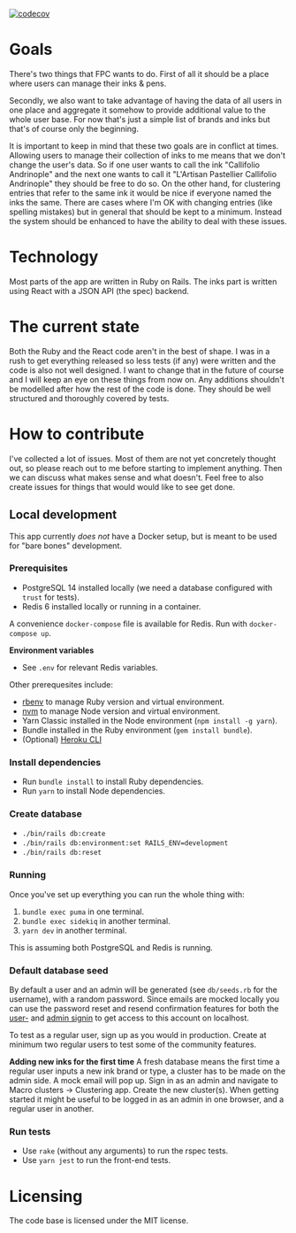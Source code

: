 [![codecov](https://codecov.io/gh/ujh/fountainpencompanion/branch/master/graph/badge.svg?token=A4PS79JPB3)](https://codecov.io/gh/ujh/fountainpencompanion)

# Goals

There's two things that FPC wants to do. First of all it should be a place where users can manage their inks & pens.

Secondly, we also want to take advantage of having the data of all users in one place and aggregate it somehow to provide additional value to the whole user base. For now that's just a simple list of brands and inks but that's of course only the beginning.

It is important to keep in mind that these two goals are in conflict at times. Allowing users to manage their collection of inks to me means that we don't change the user's data. So if one user wants to call the ink "Callifolio Andrinople" and the next one wants to call it "L'Artisan Pastellier Callifolio Andrinople" they should be free to do so. On the other hand, for clustering entries that refer to the same ink it would be nice if everyone named the inks the same. There are cases where I'm OK with changing entries (like spelling mistakes) but in general that should be kept to a minimum. Instead the system should be enhanced to have the ability to deal with these issues.

# Technology

Most parts of the app are written in Ruby on Rails. The inks part is written using React with a JSON API (the spec) backend.

# The current state

Both the Ruby and the React code aren't in the best of shape. I was in a rush to get everything released so less tests (if any) were written and the code is also not well designed. I want to change that in the future of course and I will keep an eye on these things from now on. Any additions shouldn't be modelled after how the rest of the code is done. They should be well structured and thoroughly covered by tests.

# How to contribute

I've collected a lot of issues. Most of them are not yet concretely thought out, so please reach out to me before starting to implement anything. Then we can discuss what makes sense and what doesn't. Feel free to also create issues for things that would would like to see get done.

## Local development

This app currently _does not_ have a Docker setup, but is meant to be used for "bare bones" development.

### Prerequisites

- PostgreSQL 14 installed locally (we need a database configured with `trust` for tests).
- Redis 6 installed locally or running in a container.

A convenience `docker-compose` file is available for Redis. Run with `docker-compose up`.

**Environment variables**

- See `.env` for relevant Redis variables.

Other prerequesites include:

- [rbenv](https://github.com/rbenv/rbenv) to manage Ruby version and virtual environment.
- [nvm](https://github.com/nvm-sh/nvm) to manage Node version and virtual environment.
- Yarn Classic installed in the Node environment (`npm install -g yarn`).
- Bundle installed in the Ruby environment (`gem install bundle`).
- (Optional) [Heroku CLI](https://devcenter.heroku.com/articles/heroku-cli)

### Install dependencies

- Run `bundle install` to install Ruby dependencies.
- Run `yarn` to install Node dependencies.

### Create database

- `./bin/rails db:create`
- `./bin/rails db:environment:set RAILS_ENV=development`
- `./bin/rails db:reset`

### Running

Once you've set up everything you can run the whole thing with:

1. `bundle exec puma` in one terminal.
2. `bundle exec sidekiq` in another terminal.
3. `yarn dev` in another terminal.

This is assuming both PostgreSQL and Redis is running.

### Default database seed

By default a user and an admin will be generated (see `db/seeds.rb` for the username), with a random password. Since emails are mocked locally you can use the password reset and resend confirmation features for both the [user-](http://localhost:3000/users/sign_in) and [admin signin](http://localhost:3000/admins/sign_in) to get access to this account on localhost.

To test as a regular user, sign up as you would in production. Create at minimum two regular users to test some of the community features.

**Adding new inks for the first time**
A fresh database means the first time a regular user inputs a new ink brand or type, a cluster has to be made on the admin side. A mock email will pop up. Sign in as an admin and navigate to Macro clusters -> Clustering app. Create the new cluster(s). When getting started it might be useful to be logged in as an admin in one browser, and a regular user in another.

### Run tests

- Use `rake` (without any arguments) to run the rspec tests.
- Use `yarn jest` to run the front-end tests.

# Licensing

The code base is licensed under the MIT license.
